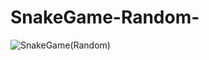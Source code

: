 # SnakeGame-Random-

![SnakeGame(Random)](https://user-images.githubusercontent.com/42211866/70366842-87122480-1868-11ea-8a6f-3a999ce62f9c.gif)
